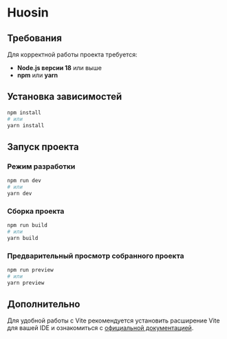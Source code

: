 # Huosin

## Требования

Для корректной работы проекта требуется:

- **Node.js версии 18** или выше
- **npm** или **yarn**

## Установка зависимостей

```sh
npm install
# или
yarn install
```

## Запуск проекта

### Режим разработки

```sh
npm run dev
# или
yarn dev
```

### Сборка проекта

```sh
npm run build
# или
yarn build
```

### Предварительный просмотр собранного проекта

```sh
npm run preview
# или
yarn preview
```

## Дополнительно

Для удобной работы с Vite рекомендуется установить расширение Vite для вашей IDE и ознакомиться с [официальной документацией](https://vitejs.dev/).
